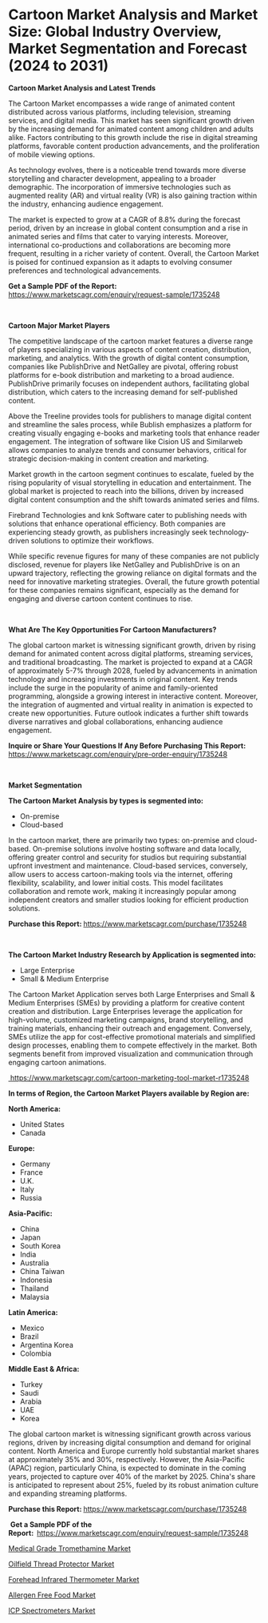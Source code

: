 <p><h1>Cartoon Market Analysis and Market Size: Global Industry Overview, Market Segmentation and Forecast (2024 to 2031)</h1></p><p><strong>Cartoon Market Analysis and Latest Trends</strong></p>
<p><p>The Cartoon Market encompasses a wide range of animated content distributed across various platforms, including television, streaming services, and digital media. This market has seen significant growth driven by the increasing demand for animated content among children and adults alike. Factors contributing to this growth include the rise in digital streaming platforms, favorable content production advancements, and the proliferation of mobile viewing options.</p><p>As technology evolves, there is a noticeable trend towards more diverse storytelling and character development, appealing to a broader demographic. The incorporation of immersive technologies such as augmented reality (AR) and virtual reality (VR) is also gaining traction within the industry, enhancing audience engagement.</p><p>The market is expected to grow at a CAGR of 8.8% during the forecast period, driven by an increase in global content consumption and a rise in animated series and films that cater to varying interests. Moreover, international co-productions and collaborations are becoming more frequent, resulting in a richer variety of content. Overall, the Cartoon Market is poised for continued expansion as it adapts to evolving consumer preferences and technological advancements.</p></p>
<p><strong>Get a Sample PDF of the Report:&nbsp;</strong> <a href="https://www.marketscagr.com/enquiry/request-sample/1735248?utm_campaign=1278&utm_medium=2&utm_source=Github&utm_content=ia&utm_term=08102024&utm_id=cartoon">https://www.marketscagr.com/enquiry/request-sample/1735248</a></p>
<p>&nbsp;</p>
<p><strong>Cartoon Major Market Players</strong></p>
<p><p>The competitive landscape of the cartoon market features a diverse range of players specializing in various aspects of content creation, distribution, marketing, and analytics. With the growth of digital content consumption, companies like PublishDrive and NetGalley are pivotal, offering robust platforms for e-book distribution and marketing to a broad audience. PublishDrive primarily focuses on independent authors, facilitating global distribution, which caters to the increasing demand for self-published content.</p><p>Above the Treeline provides tools for publishers to manage digital content and streamline the sales process, while Bublish emphasizes a platform for creating visually engaging e-books and marketing tools that enhance reader engagement. The integration of software like Cision US and Similarweb allows companies to analyze trends and consumer behaviors, critical for strategic decision-making in content creation and marketing.</p><p>Market growth in the cartoon segment continues to escalate, fueled by the rising popularity of visual storytelling in education and entertainment. The global market is projected to reach into the billions, driven by increased digital content consumption and the shift towards animated series and films.</p><p>Firebrand Technologies and knk Software cater to publishing needs with solutions that enhance operational efficiency. Both companies are experiencing steady growth, as publishers increasingly seek technology-driven solutions to optimize their workflows.</p><p>While specific revenue figures for many of these companies are not publicly disclosed, revenue for players like NetGalley and PublishDrive is on an upward trajectory, reflecting the growing reliance on digital formats and the need for innovative marketing strategies. Overall, the future growth potential for these companies remains significant, especially as the demand for engaging and diverse cartoon content continues to rise.</p></p>
<p>&nbsp;</p>
<p><strong>What Are The Key Opportunities For Cartoon Manufacturers?</strong></p>
<p><p>The global cartoon market is witnessing significant growth, driven by rising demand for animated content across digital platforms, streaming services, and traditional broadcasting. The market is projected to expand at a CAGR of approximately 5-7% through 2028, fueled by advancements in animation technology and increasing investments in original content. Key trends include the surge in the popularity of anime and family-oriented programming, alongside a growing interest in interactive content. Moreover, the integration of augmented and virtual reality in animation is expected to create new opportunities. Future outlook indicates a further shift towards diverse narratives and global collaborations, enhancing audience engagement.</p></p>
<p><strong>Inquire or Share Your Questions If Any Before Purchasing This Report:</strong> <a href="https://www.marketscagr.com/enquiry/pre-order-enquiry/1735248?utm_campaign=1278&utm_medium=2&utm_source=Github&utm_content=ia&utm_term=08102024&utm_id=cartoon">https://www.marketscagr.com/enquiry/pre-order-enquiry/1735248</a></p>
<p>&nbsp;</p>
<p><strong>Market Segmentation</strong></p>
<p><strong>The Cartoon Market Analysis by types is segmented into:</strong></p>
<p><ul><li>On-premise</li><li>Cloud-based</li></ul></p>
<p><p>In the cartoon market, there are primarily two types: on-premise and cloud-based. On-premise solutions involve hosting software and data locally, offering greater control and security for studios but requiring substantial upfront investment and maintenance. Cloud-based services, conversely, allow users to access cartoon-making tools via the internet, offering flexibility, scalability, and lower initial costs. This model facilitates collaboration and remote work, making it increasingly popular among independent creators and smaller studios looking for efficient production solutions.</p></p>
<p><strong>Purchase this Report:&nbsp;</strong><a href="https://www.marketscagr.com/purchase/1735248?utm_campaign=1278&utm_medium=2&utm_source=Github&utm_content=ia&utm_term=08102024&utm_id=cartoon">https://www.marketscagr.com/purchase/1735248</a></p>
<p>&nbsp;</p>
<p><strong>The Cartoon Market Industry Research by Application is segmented into:</strong></p>
<p><ul><li>Large Enterprise</li><li>Small & Medium Enterprise</li></ul></p>
<p><p>The Cartoon Market Application serves both Large Enterprises and Small & Medium Enterprises (SMEs) by providing a platform for creative content creation and distribution. Large Enterprises leverage the application for high-volume, customized marketing campaigns, brand storytelling, and training materials, enhancing their outreach and engagement. Conversely, SMEs utilize the app for cost-effective promotional materials and simplified design processes, enabling them to compete effectively in the market. Both segments benefit from improved visualization and communication through engaging cartoon animations.</p></p>
<p><a href="https://www.marketscagr.com/cartoon-marketing-tool-market-r1735248?utm_campaign=1278&utm_medium=2&utm_source=Github&utm_content=ia&utm_term=08102024&utm_id=cartoon">&nbsp;https://www.marketscagr.com/cartoon-marketing-tool-market-r1735248</a></p>
<p><strong>In terms of Region, the Cartoon Market Players available by Region are:</strong></p>
<p>
    <p> <strong> North America: </strong>
        <ul>
            <li>United States</li>
            <li>Canada</li>
        </ul>
        </p> 
    <p> <strong> Europe: </strong>
        <ul>
            <li>Germany</li>
            <li>France</li>
            <li>U.K.</li>
            <li>Italy</li>
            <li>Russia</li>
        </ul>
        </p> 
    <p> <strong> Asia-Pacific: </strong>
        <ul>
            <li>China</li>
            <li>Japan</li>
            <li>South Korea</li>
            <li>India</li>
            <li>Australia</li>
            <li>China Taiwan</li>
            <li>Indonesia</li>
            <li>Thailand</li>
            <li>Malaysia</li>
        </ul>
        </p> 
    <p> <strong> Latin America: </strong>
        <ul>
            <li>Mexico</li>
            <li>Brazil</li>
            <li>Argentina Korea</li>
            <li>Colombia</li>
        </ul>
        </p> 
    <p> <strong> Middle East & Africa: </strong>
        <ul>
            <li>Turkey</li>
            <li>Saudi</li>
            <li>Arabia</li>
            <li>UAE</li>
            <li>Korea</li>
        </ul>
    </p>
    </p>
<p><p>The global cartoon market is witnessing significant growth across various regions, driven by increasing digital consumption and demand for original content. North America and Europe currently hold substantial market shares at approximately 35% and 30%, respectively. However, the Asia-Pacific (APAC) region, particularly China, is expected to dominate in the coming years, projected to capture over 40% of the market by 2025. China's share is anticipated to represent about 25%, fueled by its robust animation culture and expanding streaming platforms.</p></p>
<p><strong>Purchase this Report: </strong><a href="https://www.marketscagr.com/purchase/1735248?utm_campaign=1278&utm_medium=2&utm_source=Github&utm_content=ia&utm_term=08102024&utm_id=cartoon">https://www.marketscagr.com/purchase/1735248</a></p>
<p>&nbsp;<strong>Get a Sample PDF of the Report:&nbsp;&nbsp;</strong><a href="https://www.marketscagr.com/enquiry/request-sample/1735248?utm_campaign=1278&utm_medium=2&utm_source=Github&utm_content=ia&utm_term=08102024&utm_id=cartoon">https://www.marketscagr.com/enquiry/request-sample/1735248</a></p>
<p><strong></strong></p>
<p><p><a href="https://github.com/tama6lmnbr/Market-Research-Report-List-1/blob/main/medical-grade-tromethamine-market.md?utm_campaign=1278&utm_medium=2&utm_source=Github&utm_content=ia&utm_term=08102024&utm_id=cartoon">Medical Grade Tromethamine Market</a></p><p><a href="https://github.com/AKSHATREPORTPRIME/Market-Research-Report-List-6/blob/main/oilfield-thread-protector-market.md?utm_campaign=1278&utm_medium=2&utm_source=Github&utm_content=ia&utm_term=08102024&utm_id=cartoon">Oilfield Thread Protector Market</a></p><p><a href="https://www.linkedin.com/pulse/forehead-infrared-thermometer-sector-surge-64-growth-dcyac?utm_campaign=1278&utm_medium=2&utm_source=Github&utm_content=ia&utm_term=08102024&utm_id=cartoon">Forehead Infrared Thermometer Market</a></p><p><a href="https://issuu.com/reportprime-2/docs/allergen-free-food-market-size-2030_aa6c30a6a6f52e?utm_campaign=1278&utm_medium=2&utm_source=Github&utm_content=ia&utm_term=08102024&utm_id=cartoon">Allergen Free Food Market</a></p><p><a href="https://www.linkedin.com/pulse/emerging-trends-icp-spectrometers-market-detailed-pn7me?utm_campaign=1278&utm_medium=2&utm_source=Github&utm_content=ia&utm_term=08102024&utm_id=cartoon">ICP Spectrometers Market</a></p></p>
